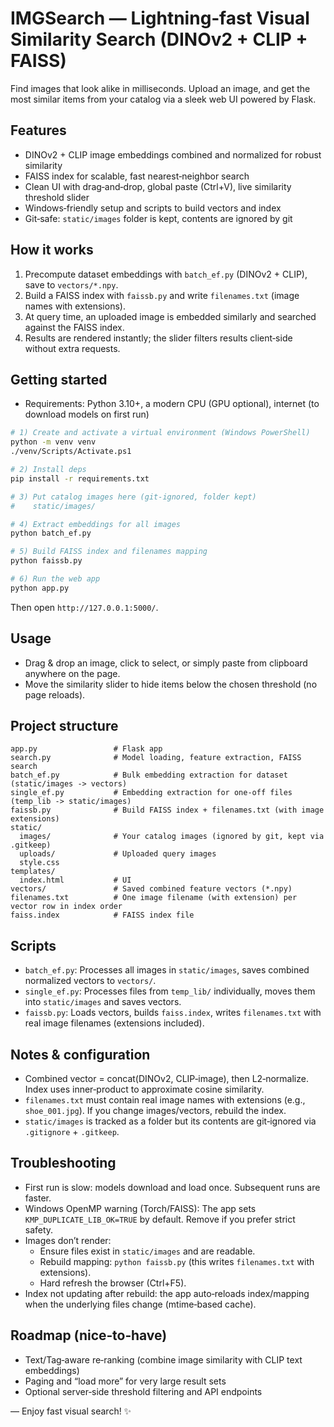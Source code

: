 # IMGSearch — Lightning‑fast Visual Similarity Search (DINOv2 + CLIP + FAISS)

Find images that look alike in milliseconds. Upload an image, and get the most similar items from your catalog via a sleek web UI powered by Flask.

## Features
- DINOv2 + CLIP image embeddings combined and normalized for robust similarity
- FAISS index for scalable, fast nearest‑neighbor search
- Clean UI with drag‑and‑drop, global paste (Ctrl+V), live similarity threshold slider
- Windows‑friendly setup and scripts to build vectors and index
- Git‑safe: `static/images` folder is kept, contents are ignored by git

## How it works
1. Precompute dataset embeddings with `batch_ef.py` (DINOv2 + CLIP), save to `vectors/*.npy`.
2. Build a FAISS index with `faissb.py` and write `filenames.txt` (image names with extensions).
3. At query time, an uploaded image is embedded similarly and searched against the FAISS index.
4. Results are rendered instantly; the slider filters results client‑side without extra requests.

## Getting started
- Requirements: Python 3.10+, a modern CPU (GPU optional), internet (to download models on first run)

```bash
# 1) Create and activate a virtual environment (Windows PowerShell)
python -m venv venv
./venv/Scripts/Activate.ps1

# 2) Install deps
pip install -r requirements.txt

# 3) Put catalog images here (git-ignored, folder kept)
#    static/images/

# 4) Extract embeddings for all images
python batch_ef.py

# 5) Build FAISS index and filenames mapping
python faissb.py

# 6) Run the web app
python app.py
```
Then open `http://127.0.0.1:5000/`.

## Usage
- Drag & drop an image, click to select, or simply paste from clipboard anywhere on the page.
- Move the similarity slider to hide items below the chosen threshold (no page reloads).

## Project structure
```
app.py                 # Flask app
search.py              # Model loading, feature extraction, FAISS search
batch_ef.py            # Bulk embedding extraction for dataset (static/images -> vectors)
single_ef.py           # Embedding extraction for one-off files (temp_lib -> static/images)
faissb.py              # Build FAISS index + filenames.txt (with image extensions)
static/
  images/              # Your catalog images (ignored by git, kept via .gitkeep)
  uploads/             # Uploaded query images
  style.css
templates/
  index.html           # UI
vectors/               # Saved combined feature vectors (*.npy)
filenames.txt          # One image filename (with extension) per vector row in index order
faiss.index            # FAISS index file
```

## Scripts
- `batch_ef.py`: Processes all images in `static/images`, saves combined normalized vectors to `vectors/`.
- `single_ef.py`: Processes files from `temp_lib/` individually, moves them into `static/images` and saves vectors.
- `faissb.py`: Loads vectors, builds `faiss.index`, writes `filenames.txt` with real image filenames (extensions included).

## Notes & configuration
- Combined vector = concat(DINOv2, CLIP‑image), then L2‑normalize. Index uses inner‑product to approximate cosine similarity.
- `filenames.txt` must contain real image names with extensions (e.g., `shoe_001.jpg`). If you change images/vectors, rebuild the index.
- `static/images` is tracked as a folder but its contents are git‑ignored via `.gitignore` + `.gitkeep`.

## Troubleshooting
- First run is slow: models download and load once. Subsequent runs are faster.
- Windows OpenMP warning (Torch/FAISS): The app sets `KMP_DUPLICATE_LIB_OK=TRUE` by default. Remove if you prefer strict safety.
- Images don’t render:
  - Ensure files exist in `static/images` and are readable.
  - Rebuild mapping: `python faissb.py` (this writes `filenames.txt` with extensions).
  - Hard refresh the browser (Ctrl+F5).
- Index not updating after rebuild: the app auto‑reloads index/mapping when the underlying files change (mtime‑based cache).

## Roadmap (nice‑to‑have)
- Text/Tag‑aware re‑ranking (combine image similarity with CLIP text embeddings)
- Paging and “load more” for very large result sets
- Optional server‑side threshold filtering and API endpoints

— Enjoy fast visual search! ✨